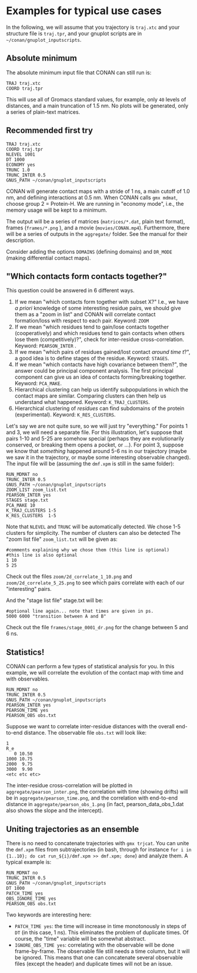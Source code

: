 ﻿
# Examples for typical use cases
In the following, we will assume that you trajectory is `traj.xtc` and your structure file is `traj.tpr`, and your gnuplot scripts are in `~/conan/gnuplot_inputscripts`.
## Absolute minimum
The absolute minimum input file that CONAN can still run is:

    TRAJ traj.xtc
    COORD traj.tpr

This will use all of Gromacs standard values, for example, only `40` levels of distances, and a main truncation of 1.5 nm. No plots will be generated, only a series of plain-text matrices.
## Recommended first try
    TRAJ traj.xtc
    COORD traj.tpr
    NLEVEL 1001
    DT 1000
    ECONOMY yes
    TRUNC 1.0
    TRUNC_INTER 0.5
    GNUS_PATH ~/conan/gnuplot_inputscripts
CONAN will generate contact maps with a stride of 1 ns, a main cutoff of 1.0 nm, and defining interactions at 0.5 nm. When CONAN calls `gmx mdmat`, choose group 2 = Protein-H. We are running in "economy mode", i.e., the memory usage will be kept to a minimum.

The output will be a series of matrices (`matrices/*.dat`, plain text format), frames (`frames/*.png` ), and a movie (`movies/CONAN.mp4`). Furthermore, there will be a series of outputs in the `aggregate/` folder. See the manual for their description.

Consider adding the options `DOMAINS` (defining domains) and `DR_MODE` (making differential contact maps).
## "Which contacts form contacts together?"
This question could be answered in 6 different ways.

 1. If we mean "which contacts form together with subset X?" I.e., we have _a priori_ knowledge of some interesting residue pairs, we should give them as a "zoom in list" and CONAN will correlate contact formation/loss with respect to each pair. Keyword: `ZOOM`
 2. If we mean "which residues tend to gain/lose contacts together (cooperatively) and which residues tend to gain contacts when others lose them (competitively)?", check for inter-residue cross-correlation. Keyword: `PEARSON_INTER` .
 3. If we mean "which pairs of residues gained/lost contact *around time t*?", a good idea is to define stages of the residue. Keyword: `STAGES`.
 4. If we mean "which contacts have high covariance between them?", the answer could be principal component analysis. The first principal component can give us an idea of contacts forming/breaking together. Keyword: `PCA_MAKE`.
 5. Hierarchical clustering can help us identify subpopulations in which the contact maps are similar. Comparing clusters can then help us understand what happened. Keyword: `K_TRAJ_CLUSTERS`.
 6. Hierarchical clustering of *residues* can find subdomains of the protein (experimental). Keyword: `K_RES_CLUSTERS`.
 
Let's say we are not quite sure, so we will just try "everything." For points 1 and 3, we will need a separate file. For this illustration, let's suppose that pairs 1-10 and 5-25 are somehow special (perhaps they are evolutionarily conserved, or breaking them opens a pocket, or ...). For point 3, suppose we know that *something* happened around 5-6 ns in our trajectory (maybe we saw it in the trajectory, or maybe some interesting observable changed). The input file will be (assuming the `dmf.xpm` is still in the same folder):

    RUN_MDMAT no
    TRUNC_INTER 0.5
    GNUS_PATH ~/conan/gnuplot_inputscripts
    ZOOM_LIST zoom_list.txt
    PEARSON_INTER yes
    STAGES stage.txt
    PCA_MAKE 10
    K_TRAJ_CLUSTERS 1-5
    K_RES_CLUSTERS  1-5

Note that `NLEVEL` and `TRUNC` will be automatically detected. We chose 1-5 clusters for simplicity. The number of clusters can also be detected 
The "zoom list file" `zoom_list.txt` will be given as:

    #comments explaining why we chose them (this line is optional)
    #this line is also optional
    1 10
    5 25
   Check out the files `zoom/2d_correlate_1_10.png` and `zoom/2d_correlate_5_25.png` to see which pairs correlate with each of our "interesting" pairs.
 
   And the "stage list file" stage.txt will be:
   
    #optional line again... note that times are given in ps.
    5000 6000 "transition between A and B"
   Check out the file `frames/stage_0001_dr.png` for the change between 5 and 6 ns.
   
## Statistics!

CONAN can perform a few types of statistical analysis for you. In this example, we will correlate the evolution of the contact map with time and with observables.

    RUN_MDMAT no
    TRUNC_INTER 0.5
    GNUS_PATH ~/conan/gnuplot_inputscripts
    PEARSON_INTER yes
    PEARSON_TIME yes
    PEARSON_OBS obs.txt

Suppose we want to correlate inter-residue distances with the overall end-to-end distance. The observable file `obs.txt` will look like:

    1
    R_e
	   0 10.50
    1000 10.75
    2000  9.75
    3000  9.90
    <etc etc etc>
The inter-residue cross-correlation will be plotted in `aggregate/pearson_inter.png`, the correlation with time (showing drifts) will be in `aggregate/pearson_time.png`, and the correlation with end-to-end distance in `aggregate/pearson_obs_1.png` (in fact, pearson_data_obs_1.dat also shows the slope and the intercept).

## Uniting trajectories as an ensemble

There is no need to concatenate trajectories with `gmx trjcat`. You can unite the `dmf.xpm` files from subtrajectories (in bash, through for instance `for i in {1..10}; do cat run_${i}/dmf.xpm >> dmf.xpm; done`)  and analyze them. A typical example is:

    RUN_MDMAT no
    TRUNC_INTER 0.5
    GNUS_PATH ~/conan/gnuplot_inputscripts
    DT 1000
    PATCH_TIME yes
    OBS_IGNORE_TIME yes
    PEARSON_OBS obs.txt

Two keywords are interesting here:

 - `PATCH_TIME yes`: the time will increase in time monotonously in steps of `DT` (in this case, 1 ns). This eliminates the problem of duplicate times. Of course, the "time" variable will be somewhat abstract.
 - `IGNORE_OBS_TIME yes`: correlating with the observable will be done frame-by-frame. The observable file still needs a time column, but it will be ignored. This means that one can concatenate several observable files (except the header) and duplicate times will not be an issue.